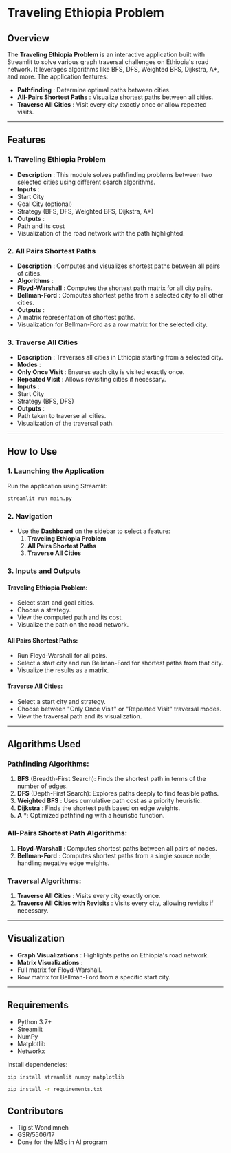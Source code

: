 # Traveling Ethiopia Problem

## Overview

The **Traveling Ethiopia Problem** is an interactive application built with Streamlit to solve various graph traversal challenges on Ethiopia's road network. It leverages algorithms like BFS, DFS, Weighted BFS, Dijkstra, A*, and more. The application features:

* **Pathfinding** : Determine optimal paths between cities.
* **All-Pairs Shortest Paths** : Visualize shortest paths between all cities.
* **Traverse All Cities** : Visit every city exactly once or allow repeated visits.

---

## Features

### 1. Traveling Ethiopia Problem

* **Description** : This module solves pathfinding problems between two selected cities using different search algorithms.
* **Inputs** :
* Start City
* Goal City (optional)
* Strategy (BFS, DFS, Weighted BFS, Dijkstra, A*)
* **Outputs** :
* Path and its cost
* Visualization of the road network with the path highlighted.

### 2. All Pairs Shortest Paths

* **Description** : Computes and visualizes shortest paths between all pairs of cities.
* **Algorithms** :
* **Floyd-Warshall** : Computes the shortest path matrix for all city pairs.
* **Bellman-Ford** : Computes shortest paths from a selected city to all other cities.
* **Outputs** :
* A matrix representation of shortest paths.
* Visualization for Bellman-Ford as a row matrix for the selected city.

### 3. Traverse All Cities

* **Description** : Traverses all cities in Ethiopia starting from a selected city.
* **Modes** :
* **Only Once Visit** : Ensures each city is visited exactly once.
* **Repeated Visit** : Allows revisiting cities if necessary.
* **Inputs** :
* Start City
* Strategy (BFS, DFS)
* **Outputs** :
* Path taken to traverse all cities.
* Visualization of the traversal path.

---

## How to Use

### 1. Launching the Application

Run the application using Streamlit:

```bash
streamlit run main.py
```

### 2. Navigation

* Use the **Dashboard** on the sidebar to select a feature:
  1. **Traveling Ethiopia Problem**
  2. **All Pairs Shortest Paths**
  3. **Traverse All Cities**

### 3. Inputs and Outputs

#### Traveling Ethiopia Problem:

* Select start and goal cities.
* Choose a strategy.
* View the computed path and its cost.
* Visualize the path on the road network.

#### All Pairs Shortest Paths:

* Run Floyd-Warshall for all pairs.
* Select a start city and run Bellman-Ford for shortest paths from that city.
* Visualize the results as a matrix.

#### Traverse All Cities:

* Select a start city and strategy.
* Choose between "Only Once Visit" or "Repeated Visit" traversal modes.
* View the traversal path and its visualization.

---

## Algorithms Used

### Pathfinding Algorithms:

1. **BFS** (Breadth-First Search): Finds the shortest path in terms of the number of edges.
2. **DFS** (Depth-First Search): Explores paths deeply to find feasible paths.
3. **Weighted BFS** : Uses cumulative path cost as a priority heuristic.
4. **Dijkstra** : Finds the shortest path based on edge weights.
5. **A** *: Optimized pathfinding with a heuristic function.

### All-Pairs Shortest Path Algorithms:

1. **Floyd-Warshall** : Computes shortest paths between all pairs of nodes.
2. **Bellman-Ford** : Computes shortest paths from a single source node, handling negative edge weights.

### Traversal Algorithms:

1. **Traverse All Cities** : Visits every city exactly once.
2. **Traverse All Cities with Revisits** : Visits every city, allowing revisits if necessary.

---

## Visualization

* **Graph Visualizations** : Highlights paths on Ethiopia's road network.
* **Matrix Visualizations** :
* Full matrix for Floyd-Warshall.
* Row matrix for Bellman-Ford from a specific start city.

---

## Requirements

* Python 3.7+
* Streamlit
* NumPy
* Matplotlib
* Networkx

Install dependencies:

```bash
pip install streamlit numpy matplotlib
```

```bash
pip install -r requirements.txt
```
## Contributors

* Tigist Wondimneh
* GSR/5506/17
* Done for the MSc in AI program